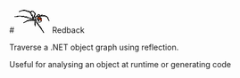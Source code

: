 #![](https://raw.githubusercontent.com/neutmute/redback/master/SolutionItems/redback.png) Redback

Traverse a .NET object graph using reflection.

Useful for analysing an object at runtime or generating code